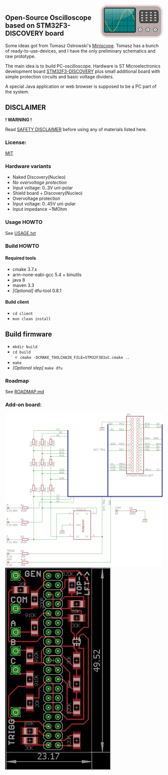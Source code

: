 <img align="right" width="200" src="client/icon.png">

## Open-Source Oscilloscope based on STM32F3-DISCOVERY board

Some ideas got from Tomasz Ostrowski's [Miniscope](http://tomeko.net/miniscope_v4/index.php?lang=en).
Tomasz has a bunch of ready-to-use-devices, and I have the only preliminary schematics and raw prototype.

The main idea is to build PC-oscilloscope. Hardware is ST Microelectronics development board
[STM32F3-DISCOVERY](http://www.st.com/web/catalog/tools/FM116/SC959/SS1532/PF254044) plus small additional board with simple protection circuits and basic voltage dividers.

A special Java application or web browser is supposed to be a PC part of the system.

## DISCLAIMER

**! WARNING !**

Read [SAFETY DISCLAIMER](DISCLAIMER.txt) before using any of materials listed here.  

### License:
[MIT](license.txt)

### Hardware variants
* Naked Discovery(Nucleo)
 * _No overvoltage protection_
 * Input voltage: 0..3V uni-polar
* Shield board + Discovery(Nucleo)
 * Overvoltage protection
 * Input voltage: 0..45V uni-polar
 * Input impedance ~1MOhm

### Usage HOWTO
See [USAGE.txt](USAGE.txt)

### Build HOWTO

#### Required tools
* cmake 3.7.x
* arm-none-eabi-gcc 5.4 + binutils
* java 8
* maven 3.3
* *[Optional]* dfu-tool 0.8.1 

#### Build client
* `cd client`
* `mvn clean install`

Build firmware
----
* `mkdir build`
* `cd build`
    * `cmake -DCMAKE_TOOLCHAIN_FILE=STM32F303xC.cmake ..`
* `make`
* *[Optional step]* `make dfu`

### Roadmap
See [ROADMAP.md](ROADMAP.md)

### Add-on board:
![Schematics](shematic_v1.png)
![Board](board_v1.png)
